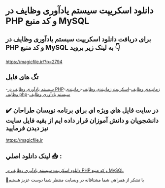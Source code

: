 # دانلود اسکریپت سیستم یادآوری وظایف در PHP و کد منبع MySQL

## برای دریافت دانلود اسکریپت سیستم یادآوری وظایف در PHP و کد منبع MySQL به لینک زیر بروید 👇

https://magicfile.ir/?p=2794

## تگ های فایل

-[سیستم یادآوری وظایف در PHP](https://magicfile.ir/product/%d8%a7%d8%b3%da%a9%d8%b1%db%8c%d9%be%d8%aa-%d8%b3%db%8c%d8%b3%d8%aa%d9%85-%db%8c%d8%a7%d8%af%d8%a2%d9%88%d8%b1%db%8c-%d9%88%d8%b8%d8%a7%db%8c%d9%81-%d8%af%d8%b1-php-%d9%88-%da%a9%d8%af-%d9%85%d9%86%d8%a8%d8%b9-mysql/)-[زمانبندی وظایف](https://magicfile.ir/product/%d8%a7%d8%b3%da%a9%d8%b1%db%8c%d9%be%d8%aa-%d8%b3%db%8c%d8%b3%d8%aa%d9%85-%db%8c%d8%a7%d8%af%d8%a2%d9%88%d8%b1%db%8c-%d9%88%d8%b8%d8%a7%db%8c%d9%81-%d8%af%d8%b1-php-%d9%88-%da%a9%d8%af-%d9%85%d9%86%d8%a8%d8%b9-mysql/)-[اسکریپت زمانبندی وظایف](https://magicfile.ir/product/%d8%a7%d8%b3%da%a9%d8%b1%db%8c%d9%be%d8%aa-%d8%b3%db%8c%d8%b3%d8%aa%d9%85-%db%8c%d8%a7%d8%af%d8%a2%d9%88%d8%b1%db%8c-%d9%88%d8%b8%d8%a7%db%8c%d9%81-%d8%af%d8%b1-php-%d9%88-%da%a9%d8%af-%d9%85%d9%86%d8%a8%d8%b9-mysql/)-[زمانبندی وظایف php](https://magicfile.ir/product/%d8%a7%d8%b3%da%a9%d8%b1%db%8c%d9%be%d8%aa-%d8%b3%db%8c%d8%b3%d8%aa%d9%85-%db%8c%d8%a7%d8%af%d8%a2%d9%88%d8%b1%db%8c-%d9%88%d8%b8%d8%a7%db%8c%d9%81-%d8%af%d8%b1-php-%d9%88-%da%a9%d8%af-%d9%85%d9%86%d8%a8%d8%b9-mysql/)-[سیستم یادآوری وظایف](https://magicfile.ir/product/%d8%a7%d8%b3%da%a9%d8%b1%db%8c%d9%be%d8%aa-%d8%b3%db%8c%d8%b3%d8%aa%d9%85-%db%8c%d8%a7%d8%af%d8%a2%d9%88%d8%b1%db%8c-%d9%88%d8%b8%d8%a7%db%8c%d9%81-%d8%af%d8%b1-php-%d9%88-%da%a9%d8%af-%d9%85%d9%86%d8%a8%d8%b9-mysql/)

## ✔️ در سايت فايل هاي ويژه اي براي برنامه نويسان طراحان دانشجويان و دانش آموزان قرار داده ايم از بقيه فايل سايت نيز ديدن فرماييد

https://magicfile.ir


## لينک دانلود اصلي 📥 :

[دانلود اسکریپت سیستم یادآوری وظایف در PHP و کد منبع MySQL](https://magicfile.ir/product/%d8%a7%d8%b3%da%a9%d8%b1%db%8c%d9%be%d8%aa-%d8%b3%db%8c%d8%b3%d8%aa%d9%85-%db%8c%d8%a7%d8%af%d8%a2%d9%88%d8%b1%db%8c-%d9%88%d8%b8%d8%a7%db%8c%d9%81-%d8%af%d8%b1-php-%d9%88-%da%a9%d8%af-%d9%85%d9%86%d8%a8%d8%b9-mysql/) 


🙏با تشکر از همراهي شما مشتاقانه در وبسایت منتظر شما دوست عزیز هستیم


